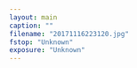 ```yaml
---
layout: main
caption: ""
filename: "20171116223120.jpg"
fstop: "Unknown"
exposure: "Unknown"
---
```

